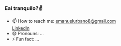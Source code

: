 ### Eai tranquilo?✌



<!--

- 🔭 I’m currently working on ...
- 🌱 I’m currently learning ...
- 👯 I’m looking to collaborate on ...
- 🤔 I’m looking for help with ...
- 💬 Ask me about ...
-->
- 📫 How to reach me: emanuelurbano8@gmail.com <br> <a href="https://www.linkedin.com/in/emanuel-urbano-6364541b3/">LinkedIn</a>
- 😄 Pronouns: ...
- ⚡ Fun fact: ...

